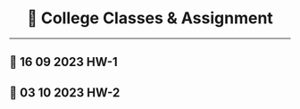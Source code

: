 <div align="center">
  
# 🏫 College Classes & Assignment

</div>

---
## 📓 16 09 2023 HW-1
## 📓 03 10 2023 HW-2
